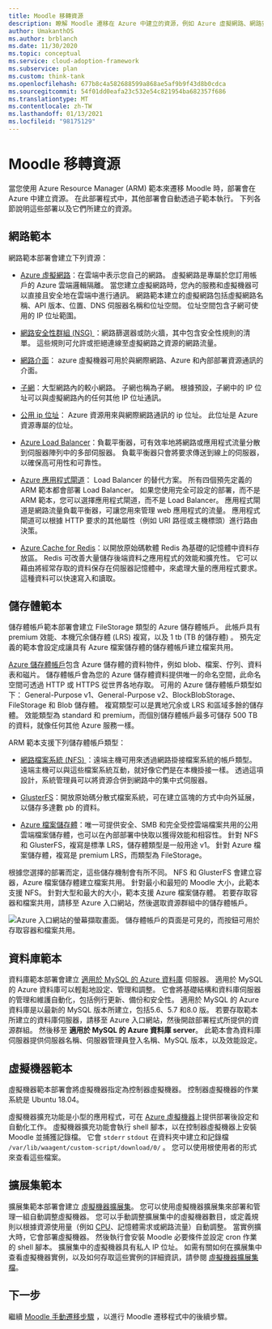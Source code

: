 ```yaml
---
title: Moodle 移轉資源
description: 瞭解 Moodle 遷移在 Azure 中建立的資源，例如 Azure 虛擬網路、網路安全性群組和子網。
author: UmakanthOS
ms.author: brblanch
ms.date: 11/30/2020
ms.topic: conceptual
ms.service: cloud-adoption-framework
ms.subservice: plan
ms.custom: think-tank
ms.openlocfilehash: 677b8c4a582688599a868ae5af9b9f43d8b0cdca
ms.sourcegitcommit: 54f01dd0eafa23c532e54c821954ba682357f686
ms.translationtype: MT
ms.contentlocale: zh-TW
ms.lasthandoff: 01/13/2021
ms.locfileid: "98175129"
---
```

# <a name="moodle-migration-resources"></a>Moodle 移轉資源

當您使用 Azure Resource Manager (ARM) 範本來遷移 Moodle 時，部署會在 Azure 中建立資源。 在此部署程式中，其他部署會自動透過子範本執行。 下列各節說明這些部署以及它們所建立的資源。

## <a name="network-template"></a>網路範本

網路範本部署會建立下列資源：

- [Azure 虛擬網路](/azure/virtual-network/virtual-networks-overview)：在雲端中表示您自己的網路。 虛擬網路是專屬於您訂用帳戶的 Azure 雲端邏輯隔離。 當您建立虛擬網路時，您內的服務和虛擬機器可以直接且安全地在雲端中進行通訊。 網路範本建立的虛擬網路包括虛擬網路名稱、API 版本、位置、DNS 伺服器名稱和位址空間。 位址空間包含子網可使用的 IP 位址範圍。

- [網路安全性群組 (NSG) ](/azure/virtual-network/network-security-groups-overview)：網路篩選器或防火牆，其中包含安全性規則的清單。 這些規則可允許或拒絕連線至虛擬網路之資源的網路流量。

- [網路介面](/azure/virtual-network/virtual-network-network-interface)： azure 虛擬機器可用於與網際網路、Azure 和內部部署資源通訊的介面。

- [子網](/azure/virtual-network/virtual-network-manage-subnet)：大型網路內的較小網路。 子網也稱為子網。 根據預設，子網中的 IP 位址可以與虛擬網路內的任何其他 IP 位址通訊。

- [公用 ip 位址](/azure/virtual-network/public-ip-addresses#:~:text=public%20ip%20addresses%20enable%20azure,IP%20assigned%20can%20communicate%20outbound)： Azure 資源用來與網際網路通訊的 ip 位址。 此位址是 Azure 資源專屬的位址。

- [Azure Load Balancer](/azure/virtual-machines/windows/tutorial-load-balancer#:~:text=an%20azure%20load%20balancer%20is,traffic%20to%20an%20operational%20vm)：負載平衡器，可有效率地將網路或應用程式流量分散到伺服器陣列中的多部伺服器。 負載平衡器只會將要求傳送到線上的伺服器，以確保高可用性和可靠性。

- [Azure 應用程式閘道](/azure/application-gateway/overview)： Load Balancer 的替代方案。 所有四個預先定義的 ARM 範本都會部署 Load Balancer。 如果您使用完全可設定的部署，而不是 ARM 範本，您可以選擇應用程式閘道，而不是 Load Balancer。 應用程式閘道是網路流量負載平衡器，可讓您用來管理 web 應用程式的流量。 應用程式閘道可以根據 HTTP 要求的其他屬性（例如 URI 路徑或主機標頭）進行路由決策。

- [Azure Cache for Redis](/azure/azure-cache-for-redis/cache-overview)：以開放原始碼軟體 Redis 為基礎的記憶體中資料存放區。 Redis 可改善大量儲存後端資料之應用程式的效能和擴充性。 它可以藉由將經常存取的資料保存在伺服器記憶體中，來處理大量的應用程式要求。 這種資料可以快速寫入和讀取。

## <a name="storage-template"></a>儲存體範本

儲存體帳戶範本部署會建立 FileStorage 類型的 Azure 儲存體帳戶。 此帳戶具有 premium 效能、本機冗余儲存體 (LRS) 複寫，以及 1 tb (TB 的儲存體) 。 預先定義的範本會設定成讓具有 Azure 檔案儲存體的儲存體帳戶建立檔案共用。

[Azure 儲存體帳戶](/azure/storage/common/storage-account-overview)包含 Azure 儲存體的資料物件，例如 blob、檔案、佇列、資料表和磁片。 儲存體帳戶會為您的 Azure 儲存體資料提供唯一的命名空間，此命名空間可透過 HTTP 或 HTTPS 從世界各地存取。 可用的 Azure 儲存體帳戶類型如下： General-Purpose v1、General-Purpose v2、BlockBlobStorage、FileStorage 和 Blob 儲存體。 複寫類型可以是異地冗余或 LRS 和區域多餘的儲存體。 效能類型為 standard 和 premium，而個別儲存體帳戶最多可儲存 500 TB 的資料，就像任何其他 Azure 服務一樣。

ARM 範本支援下列儲存體帳戶類型：

- [網路檔案系統 (NFS) ](/windows-server/storage/nfs/nfs-overview)：遠端主機可用來透過網路掛接檔案系統的帳戶類型。 遠端主機可以與這些檔案系統互動，就好像它們是在本機掛接一樣。 透過這項設計，系統管理員可以將資源合併到網路中的集中式伺服器。

- [GlusterFS](/azure/virtual-machines/workloads/sap/high-availability-guide-rhel-glusterfs)：開放原始碼分散式檔案系統，可在建立區塊的方式中向外延展，以儲存多達數 pb 的資料。

- [Azure 檔案儲存體](/azure/storage/files/storage-files-introduction)：唯一可提供安全、SMB 和完全受控雲端檔案共用的公用雲端檔案儲存體，也可以在內部部署中快取以獲得效能和相容性。 針對 NFS 和 GlusterFS，複寫是標準 LRS，儲存體類型是一般用途 v1。 針對 Azure 檔案儲存體，複寫是 premium LRS，而類型為 FileStorage。

根據您選擇的部署而定，這些儲存機制會有所不同。 NFS 和 GlusterFS 會建立容器，Azure 檔案儲存體建立檔案共用。 針對最小和最短的 Moodle 大小，此範本支援 NFS。 針對大型和最大的大小，範本支援 Azure 檔案儲存體。 若要存取容器和檔案共用，請移至 Azure 入口網站，然後選取資源群組中的儲存體帳戶。

![Azure 入口網站的螢幕擷取畫面。 儲存體帳戶的頁面是可見的，而按鈕可用於存取容器和檔案共用。](./images/storage-account.png)

## <a name="database-template"></a> 資料庫範本

資料庫範本部署會建立 [適用於 MySQL 的 Azure 資料庫](/azure/mysql/) 伺服器。 適用於 MySQL 的 Azure 資料庫可以輕鬆地設定、管理和調整。 它會將基礎結構和資料庫伺服器的管理和維護自動化，包括例行更新、備份和安全性。 適用於 MySQL 的 Azure 資料庫是以最新的 MySQL 版本所建立，包括5.6、5.7 和8.0 版。 若要存取範本所建立的資料庫伺服器，請移至 Azure 入口網站，然後開啟部署程式所提供的資源群組。 然後移至 **適用於 MySQL 的 Azure 資料庫 server**。 此範本會為資料庫伺服器提供伺服器名稱、伺服器管理員登入名稱、MySQL 版本，以及效能設定。

## <a name="virtual-machine-template"></a>虛擬機器範本

虛擬機器範本部署會將虛擬機器指定為控制器虛擬機器。 控制器虛擬機器的作業系統是 Ubuntu 18.04。

虛擬機器擴充功能是小型的應用程式，可在 [Azure 虛擬機器](/azure/virtual-machines/extensions/overview)上提供部署後設定和自動化工作。 虛擬機器擴充功能會執行 shell 腳本，以在控制器虛擬機器上安裝 Moodle 並捕獲記錄檔。 它會 `stderr` `stdout` 在資料夾中建立和記錄檔 `/var/lib/waagent/custom-script/download/0/` 。 您可以使用根使用者的形式來查看這些檔案。

## <a name="scale-set-template"></a>擴展集範本

擴展集範本部署會建立 [虛擬機器擴展集](/azure/virtual-machine-scale-sets/overview)。 您可以使用虛擬機器擴展集來部署和管理一組自動調整虛擬機器。 您可以手動調整擴展集中的虛擬機器數目，或定義規則以根據資源使用量（例如 [CPU](/visualstudio/profiling/average-cpu-utilization)、記憶體需求或網路流量）自動調整。 當實例擴大時，它會部署虛擬機器。 然後執行會安裝 Moodle 必要條件並設定 cron 作業的 shell 腳本。 擴展集中的虛擬機器具有私人 IP 位址。 如需有關如何在擴展集中查看虛擬機器實例，以及如何存取這些實例的詳細資訊，請參閱 [虛擬機器擴展集檔](/azure/virtual-machine-scale-sets/tutorial-create-and-manage-cli#view-the-vm-instances-in-a-scale-set)。

## <a name="next-steps"></a>下一步

繼續 [Moodle 手動遷移步驟](migration-start.md) ，以進行 Moodle 遷移程式中的後續步驟。
